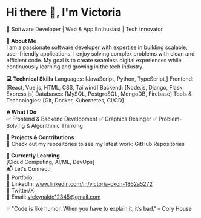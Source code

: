 # Hi there 👋, I'm Victoria

🚀 Software Developer | Web & App Enthusiast | Tech Innovator

**🔹 About Me**  
I am a passionate software developer with expertise in building scalable, user-friendly applications. I enjoy solving complex problems with clean and efficient code. My goal is to create seamless digital experiences while continuously learning and growing in the tech industry.

**💻 Technical Skills** 
Languages: [JavaScript, Python, TypeScript,]
Frontend: [React, Vue.js, HTML, CSS, Tailwind]
Backend: [Node.js, Django, Flask, Express.js]
Databases: [MySQL, PostgreSQL, MongoDB, Firebase]
Tools & Technologies: [Git, Docker, Kubernetes, CI/CD]

**🔥 What I Do**  
✅ Frontend & Backend Development
✅ Graphics Desinger
✅ Problem-Solving & Algorithmic Thinking

**📌 Projects & Contributions**  
🚀 Check out my repositories to see my latest work: GitHub Repositories

**🌱 Currently Learning**  
[Cloud Computing, AI/ML, DevOps]  
📬 Let's Connect!  
📌 Portfolio:  
📌 LinkedIn: www.linkedin.com/in/victoria-okon-1862a5272  
📌 Twitter/X:   
📌 Email: vickynaldo12345@gmail.com

💡 "Code is like humor. When you have to explain it, it’s bad." – Cory House
